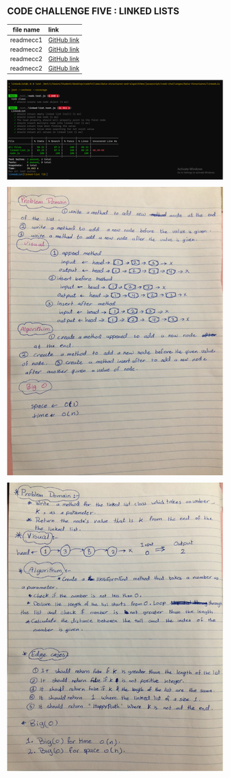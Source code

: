 ## CODE CHALLENGE FIVE : LINKED LISTS

|file name|link|
|:-------:|:---|
|readmecc1|[GitHub link](https://github.com/Tasnimwheebi/data-structures-and-algorithms/blob/array-reverse/javascript/code-challenges/array-revers/readme.md)|
|readmecc2|[GitHub link](https://github.com/Tasnimwheebi/data-structures-and-algorithms/blob/array-reverse/javascript/code-challenges/array-shift/readme.md)|
|readmecc2|[GitHub link](https://github.com/Tasnimwheebi/data-structures-and-algorithms/blob/array-binary-search/javascript/code-challenges/array-binary-search/readme.md)|
|readmecc2|[GitHub link](https://github.com/Tasnimwheebi/data-structures-and-algorithms/blob/linked-list/javascript/code-challenges/Data-Structures/linkedList/readme.md)|



![linked-lists-test](11.PNG)

![whiteboard](1.jpg)

![whiteboard](22.jpg)